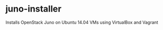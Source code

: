 juno-installer
==============

Installs OpenStack Juno on Ubuntu 14.04 VMs using VirtualBox and Vagrant
